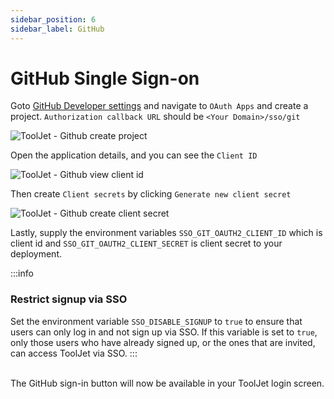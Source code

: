 ```yaml
---
sidebar_position: 6
sidebar_label: GitHub
---
```


# GitHub Single Sign-on

Goto [GitHub Developer settings](https://github.com/settings/developers) and navigate to `OAuth Apps` and create a project. `Authorization callback URL` should be `<Your Domain>/sso/git`

<div style={{textAlign: 'center'}}>

![ToolJet - Github create project](/img/sso/git/create-project.png)

</div>

Open the application details, and you can see the `Client ID`

<div style={{textAlign: 'center'}}>

![ToolJet - Github view client id](/img/sso/git/client-id.png)

</div>

Then create `Client secrets` by clicking `Generate new client secret`

<div style={{textAlign: 'center'}}>

![ToolJet - Github create client secret](/img/sso/git/client-secret.png)

</div>

Lastly, supply the environment variables `SSO_GIT_OAUTH2_CLIENT_ID` which is client id and `SSO_GIT_OAUTH2_CLIENT_SECRET` is client secret to your deployment.

:::info

### Restrict signup via SSO

Set the environment variable `SSO_DISABLE_SIGNUP` to `true` to ensure that users can only log in and not sign up via SSO. If this variable is set to `true`, only those users who have already signed up, or the ones that are invited, can access ToolJet via SSO.
:::

<br />
The GitHub sign-in button will now be available in your ToolJet login screen.
